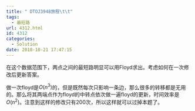 ```yaml
---
title: " DTOJ3948旅程\t\t"
tags:
  - 最短路
url: 4312.html
id: 4312
categories:
  - Solution
date: 2018-10-21 17:47:15
---
```


在这个数据范围下，两点之间的最短路明显可以用Floyd求出。考虑如何在一次修改后更新答案。

做一次floyd是$O(n^3)$的，但是既然每次只影响一条边，那么很多的转移都是无用的。那么将其两端点作为floyd的中转点依次做一遍floyd的更新，时间效率是$O(n^2)$。注意到这样的修改只有200次，所以这样就可以过掉本题了。